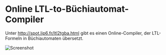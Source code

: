 # Online LTL-to-Büchiautomat-Compiler

Unter <http://spot.lip6.fr/ltl2tgba.html> gibt es einen Online-Compiler, der LTL-Formeln in Büchiautomaten übersetzt.

![Screenshot](https://raw.github.com/nlohmann/cgv_uebung/master/ltl/screen.png "Screenshot")
